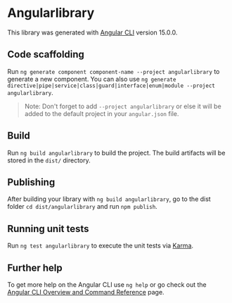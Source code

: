 # Angularlibrary

This library was generated with [Angular CLI](https://github.com/angular/angular-cli) version 15.0.0.

## Code scaffolding

Run `ng generate component component-name --project angularlibrary` to generate a new component. You can also use `ng generate directive|pipe|service|class|guard|interface|enum|module --project angularlibrary`.
> Note: Don't forget to add `--project angularlibrary` or else it will be added to the default project in your `angular.json` file. 

## Build

Run `ng build angularlibrary` to build the project. The build artifacts will be stored in the `dist/` directory.

## Publishing

After building your library with `ng build angularlibrary`, go to the dist folder `cd dist/angularlibrary` and run `npm publish`.

## Running unit tests

Run `ng test angularlibrary` to execute the unit tests via [Karma](https://karma-runner.github.io).

## Further help

To get more help on the Angular CLI use `ng help` or go check out the [Angular CLI Overview and Command Reference](https://angular.io/cli) page.
